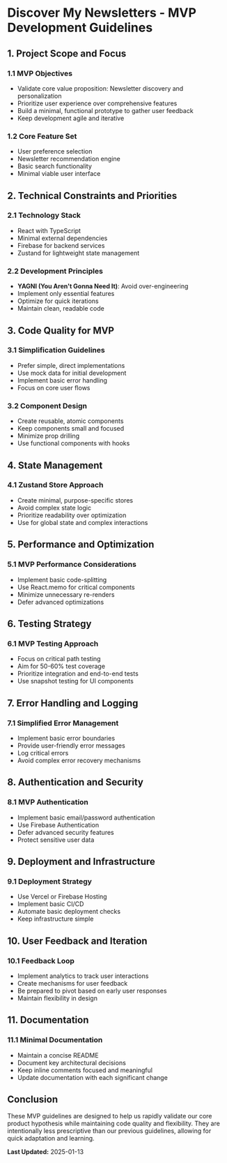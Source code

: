 # Discover My Newsletters - MVP Development Guidelines

## 1. Project Scope and Focus

### 1.1 MVP Objectives
- Validate core value proposition: Newsletter discovery and personalization
- Prioritize user experience over comprehensive features
- Build a minimal, functional prototype to gather user feedback
- Keep development agile and iterative

### 1.2 Core Feature Set
- User preference selection
- Newsletter recommendation engine
- Basic search functionality
- Minimal viable user interface

## 2. Technical Constraints and Priorities

### 2.1 Technology Stack
- React with TypeScript
- Minimal external dependencies
- Firebase for backend services
- Zustand for lightweight state management

### 2.2 Development Principles
- **YAGNI (You Aren't Gonna Need It)**: Avoid over-engineering
- Implement only essential features
- Optimize for quick iterations
- Maintain clean, readable code

## 3. Code Quality for MVP

### 3.1 Simplification Guidelines
- Prefer simple, direct implementations
- Use mock data for initial development
- Implement basic error handling
- Focus on core user flows

### 3.2 Component Design
- Create reusable, atomic components
- Keep components small and focused
- Minimize prop drilling
- Use functional components with hooks

## 4. State Management

### 4.1 Zustand Store Approach
- Create minimal, purpose-specific stores
- Avoid complex state logic
- Prioritize readability over optimization
- Use for global state and complex interactions

## 5. Performance and Optimization

### 5.1 MVP Performance Considerations
- Implement basic code-splitting
- Use React.memo for critical components
- Minimize unnecessary re-renders
- Defer advanced optimizations

## 6. Testing Strategy

### 6.1 MVP Testing Approach
- Focus on critical path testing
- Aim for 50-60% test coverage
- Prioritize integration and end-to-end tests
- Use snapshot testing for UI components

## 7. Error Handling and Logging

### 7.1 Simplified Error Management
- Implement basic error boundaries
- Provide user-friendly error messages
- Log critical errors
- Avoid complex error recovery mechanisms

## 8. Authentication and Security

### 8.1 MVP Authentication
- Implement basic email/password authentication
- Use Firebase Authentication
- Defer advanced security features
- Protect sensitive user data

## 9. Deployment and Infrastructure

### 9.1 Deployment Strategy
- Use Vercel or Firebase Hosting
- Implement basic CI/CD
- Automate basic deployment checks
- Keep infrastructure simple

## 10. User Feedback and Iteration

### 10.1 Feedback Loop
- Implement analytics to track user interactions
- Create mechanisms for user feedback
- Be prepared to pivot based on early user responses
- Maintain flexibility in design

## 11. Documentation

### 11.1 Minimal Documentation
- Maintain a concise README
- Document key architectural decisions
- Keep inline comments focused and meaningful
- Update documentation with each significant change

## Conclusion

These MVP guidelines are designed to help us rapidly validate our core product hypothesis while maintaining code quality and flexibility. They are intentionally less prescriptive than our previous guidelines, allowing for quick adaptation and learning.

**Last Updated:** 2025-01-13
